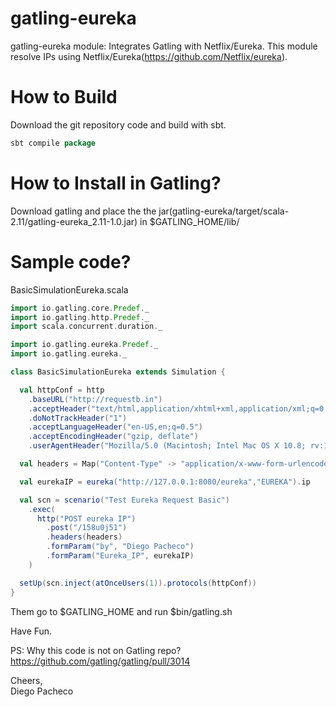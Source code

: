# gatling-eureka
gatling-eureka module: Integrates Gatling with Netflix/Eureka. This module resolve IPs using Netflix/Eureka(https://github.com/Netflix/eureka).

# How to Build

Download the git repository code and build with sbt.

```scala
sbt compile package
```

# How to Install in Gatling?

Download gatling and place the the jar(gatling-eureka/target/scala-2.11/gatling-eureka_2.11-1.0.jar) in $GATLING_HOME/lib/

# Sample code? 

BasicSimulationEureka.scala
```scala
import io.gatling.core.Predef._
import io.gatling.http.Predef._
import scala.concurrent.duration._

import io.gatling.eureka.Predef._
import io.gatling.eureka._

class BasicSimulationEureka extends Simulation {

  val httpConf = http
    .baseURL("http://requestb.in") 
    .acceptHeader("text/html,application/xhtml+xml,application/xml;q=0.9,*/*;q=0.8")
    .doNotTrackHeader("1")
    .acceptLanguageHeader("en-US,en;q=0.5")
    .acceptEncodingHeader("gzip, deflate")
    .userAgentHeader("Mozilla/5.0 (Macintosh; Intel Mac OS X 10.8; rv:16.0) Gecko/20100101 Firefox/16.0")

  val headers = Map("Content-Type" -> "application/x-www-form-urlencoded")

  val eurekaIP = eureka("http://127.0.0.1:8080/eureka","EUREKA").ip

  val scn = scenario("Test Eureka Request Basic") 
    .exec(
      http("POST eureka IP")
        .post("/158u0j51")
        .headers(headers)
        .formParam("by", "Diego Pacheco") 
        .formParam("Eureka_IP", eurekaIP) 
    )

  setUp(scn.inject(atOnceUsers(1)).protocols(httpConf))
}
```

Them go to $GATLING_HOME and run $bin/gatling.sh 

Have Fun.

PS: Why this code is not on Gatling repo? 
https://github.com/gatling/gatling/pull/3014

Cheers, <BR>
Diego Pacheco
